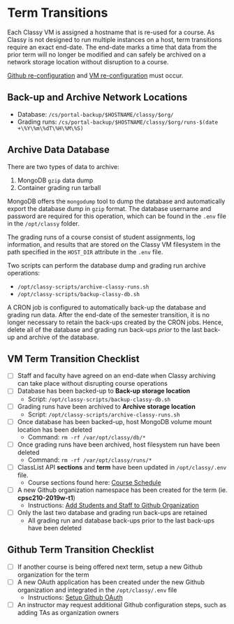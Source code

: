 # Term Transitions

Each Classy VM is assigned a hostname that is re-used for a course. As Classy is not designed to run multiple instances on a host, term transitions require an exact end-date. The end-date marks a time that data from the prior term will no longer be modified and can safely be archived on a network storage location without disruption to a course.

[Github re-configuration](#github-term-transition-checklist) and [VM re-configuration](#vm-term-transition-checklist) must occur.

## Back-up and Archive Network Locations

- Database: `/cs/portal-backup/$HOSTNAME/classy/$org/`
- Grading runs: `/cs/portal-backup/$HOSTNAME/classy/$org/runs-$(date +\%Y\%m\%dT\%H\%M\%S)`

## Archive Data Database

There are two types of data to archive:

1. MongoDB `gzip` data dump
2. Container grading run tarball

MongoDB offers the `mongodump` tool to dump the database and automatically export the database dump in `gzip` format. The database username and password are required for this operation, which can be found in the `.env` file in the `/opt/classy` folder.

The grading runs of a course consist of student assignments, log information, and results that are stored on the Classy VM filesystem in the path specified in the `HOST_DIR` attribute in the `.env` file.

Two scripts can perform the database dump and grading run archive operations:

- `/opt/classy-scripts/archive-classy-runs.sh`
- `/opt/classy-scripts/backup-classy-db.sh`

A CRON job is configured to automatically back-up the database and grading run data. After the end-date of the semester transition, it is no longer necessary to retain the back-ups created by the CRON jobs. Hence, delete all of the database and grading run back-ups *prior* to the last back-up and archive of the database.

## VM Term Transition Checklist

- [ ] Staff and faculty have agreed on an end-date when Classy archiving can take place without disrupting course operations
- [ ] Database has been backed-up to **Back-up storage location**
  - Script: `/opt/classy-scripts/backup-classy-db.sh`
- [ ] Grading runs have been archived to **Archive storage location**
  - Script: `/opt/classy-scripts/archive-classy-runs.sh`
- [ ] Once database has been backed-up, host MongoDB volume mount location has been deleted
  - Command: `rm -rf /var/opt/classy/db/*`
- [ ] Once grading runs have been archived, host filesystem run have been deleted
  - Command: `rm -rf /var/opt/classy/runs/*`
- [ ] ClassList API **sections** and **term** have been updated in `/opt/classy/.env` file.
  - Course sections found here: [Course Schedule](https://courses.students.ubc.ca/cs/courseschedule?pname=subjarea&tname=subj-department&dept=CPSC)
- [ ] A new Github organization namespace has been created for the term  (ie. **cpsc210-2019w-t1**)
  - Instructions: [Add Students and Staff to Github Organization](/docs/tech-staff/githubsetup.md#add-students-and-staff-to-github-organization)
- [ ] Only the last two database and grading run back-ups are retained
  - All grading run and database back-ups prior to the last back-ups have been deleted

## Github Term Transition Checklist

- [ ] If another course is being offered next term, setup a new Github organization for the term
- [ ] A new OAuth application has been created under the new Github organization and integrated in the `/opt/classy/.env` file
  - Instructions: [Setup Github OAuth](/docs/tech-staff/githubsetup.md#setup-github-oauth)
- [ ] An instructor may request additional Github configuration steps, such as adding TAs as organization owners
